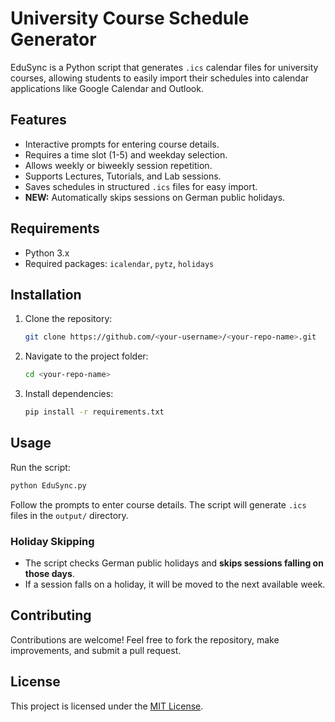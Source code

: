 # University Course Schedule Generator

EduSync is a Python script that generates `.ics` calendar files for university courses, allowing students to easily import their schedules into calendar applications like Google Calendar and Outlook.

## Features
- Interactive prompts for entering course details.
- Requires a time slot (1-5) and weekday selection.
- Allows weekly or biweekly session repetition.
-  Supports Lectures, Tutorials, and Lab sessions.
- Saves schedules in structured `.ics` files for easy import.
- **NEW:** Automatically skips sessions on German public holidays.

## Requirements
- Python 3.x
- Required packages: `icalendar`, `pytz`, `holidays`

## Installation
1. Clone the repository:
   ```bash
   git clone https://github.com/<your-username>/<your-repo-name>.git
   ```
2. Navigate to the project folder:
   ```bash
   cd <your-repo-name>
   ```
3. Install dependencies:
   ```bash
   pip install -r requirements.txt
   ```

## Usage
Run the script:
```bash
python EduSync.py
```
Follow the prompts to enter course details. The script will generate `.ics` files in the `output/` directory.

### Holiday Skipping
- The script checks German public holidays and **skips sessions falling on those days**.
- If a session falls on a holiday, it will be moved to the next available week.

## Contributing
Contributions are welcome! Feel free to fork the repository, make improvements, and submit a pull request.

## License
This project is licensed under the [MIT License](LICENSE).

